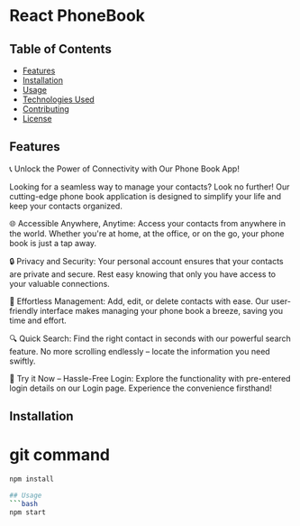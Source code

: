 # React PhoneBook
## Table of Contents
- [Features](#features)
- [Installation](#installation)
- [Usage](#usage)
- [Technologies Used](#technologies-used)
- [Contributing](#contributing)
- [License](#license)

## Features

📞 Unlock the Power of Connectivity with Our Phone Book App!

Looking for a seamless way to manage your contacts? Look no further! Our cutting-edge phone book application is designed to simplify your life and keep your contacts organized.

🌐 Accessible Anywhere, Anytime:
Access your contacts from anywhere in the world. Whether you're at home, at the office, or on the go, your phone book is just a tap away.

🔒 Privacy and Security:
Your personal account ensures that your contacts are private and secure. Rest easy knowing that only you have access to your valuable connections.

🚀 Effortless Management:
Add, edit, or delete contacts with ease. Our user-friendly interface makes managing your phone book a breeze, saving you time and effort.

🔍 Quick Search:
Find the right contact in seconds with our powerful search feature. No more scrolling endlessly – locate the information you need swiftly.

📱 Try it Now – Hassle-Free Login:
Explore the functionality with pre-entered login details on our Login page. Experience the convenience firsthand!

## Installation
# git command
```bash
npm install

## Usage
```bash
npm start
